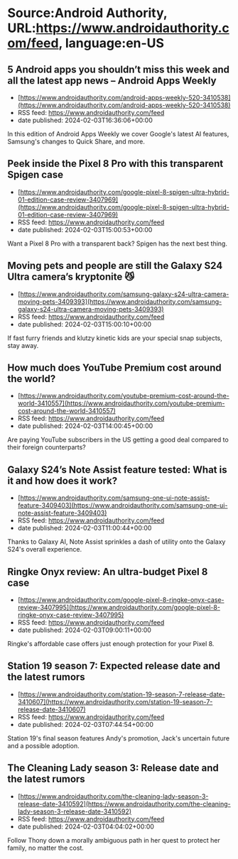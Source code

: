 # Source:Android Authority, URL:https://www.androidauthority.com/feed, language:en-US

## 5 Android apps you shouldn’t miss this week and all the latest app news – Android Apps Weekly
 - [https://www.androidauthority.com/android-apps-weekly-520-3410538](https://www.androidauthority.com/android-apps-weekly-520-3410538)
 - RSS feed: https://www.androidauthority.com/feed
 - date published: 2024-02-03T16:36:06+00:00

In this edition of Android Apps Weekly we cover Google's latest AI features, Samsung's changes to Quick Share, and more.

## Peek inside the Pixel 8 Pro with this transparent Spigen case
 - [https://www.androidauthority.com/google-pixel-8-spigen-ultra-hybrid-01-edition-case-review-3407969](https://www.androidauthority.com/google-pixel-8-spigen-ultra-hybrid-01-edition-case-review-3407969)
 - RSS feed: https://www.androidauthority.com/feed
 - date published: 2024-02-03T15:00:53+00:00

Want a Pixel 8 Pro with a transparent back? Spigen has the next best thing.

## Moving pets and people are still the Galaxy S24 Ultra camera’s kryptonite 😼
 - [https://www.androidauthority.com/samsung-galaxy-s24-ultra-camera-moving-pets-3409393](https://www.androidauthority.com/samsung-galaxy-s24-ultra-camera-moving-pets-3409393)
 - RSS feed: https://www.androidauthority.com/feed
 - date published: 2024-02-03T15:00:10+00:00

If fast furry friends and klutzy kinetic kids are your special snap subjects, stay away.

## How much does YouTube Premium cost around the world?
 - [https://www.androidauthority.com/youtube-premium-cost-around-the-world-3410557](https://www.androidauthority.com/youtube-premium-cost-around-the-world-3410557)
 - RSS feed: https://www.androidauthority.com/feed
 - date published: 2024-02-03T14:00:45+00:00

Are paying YouTube subscribers in the US getting a good deal compared to their foreign counterparts?

## Galaxy S24’s Note Assist feature tested: What is it and how does it work?
 - [https://www.androidauthority.com/samsung-one-ui-note-assist-feature-3409403](https://www.androidauthority.com/samsung-one-ui-note-assist-feature-3409403)
 - RSS feed: https://www.androidauthority.com/feed
 - date published: 2024-02-03T11:00:44+00:00

Thanks to Galaxy AI, Note Assist sprinkles a dash of utility onto the Galaxy S24's overall experience.

## Ringke Onyx review: An ultra-budget Pixel 8 case
 - [https://www.androidauthority.com/google-pixel-8-ringke-onyx-case-review-3407995](https://www.androidauthority.com/google-pixel-8-ringke-onyx-case-review-3407995)
 - RSS feed: https://www.androidauthority.com/feed
 - date published: 2024-02-03T09:00:11+00:00

Ringke's affordable case offers just enough protection for your Pixel 8.

## Station 19 season 7: Expected release date and the latest rumors
 - [https://www.androidauthority.com/station-19-season-7-release-date-3410607](https://www.androidauthority.com/station-19-season-7-release-date-3410607)
 - RSS feed: https://www.androidauthority.com/feed
 - date published: 2024-02-03T07:44:54+00:00

Station 19's final season features Andy's promotion, Jack's uncertain future and a possible adoption.

## The Cleaning Lady season 3: Release date and the latest rumors
 - [https://www.androidauthority.com/the-cleaning-lady-season-3-release-date-3410592](https://www.androidauthority.com/the-cleaning-lady-season-3-release-date-3410592)
 - RSS feed: https://www.androidauthority.com/feed
 - date published: 2024-02-03T04:04:02+00:00

Follow Thony down a morally ambiguous path in her quest to protect her family, no matter the cost.

